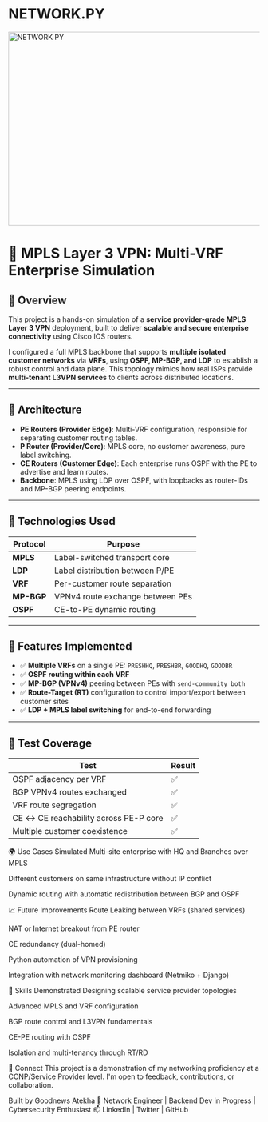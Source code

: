 # NETWORK.PY


<img width="1077" height="387" alt="NETWORK PY" src="https://github.com/user-attachments/assets/4fe6e60d-c60d-44f2-b5c7-ff2261a5d54d" />

# 🧠 MPLS Layer 3 VPN: Multi-VRF Enterprise Simulation

## 📘 Overview

This project is a hands-on simulation of a **service provider-grade MPLS Layer 3 VPN** deployment, built to deliver **scalable and secure enterprise connectivity** using Cisco IOS routers.

I configured a full MPLS backbone that supports **multiple isolated customer networks** via **VRFs**, using **OSPF, MP-BGP, and LDP** to establish a robust control and data plane. This topology mimics how real ISPs provide **multi-tenant L3VPN services** to clients across distributed locations.

---

## 🧱 Architecture

- **PE Routers (Provider Edge)**: Multi-VRF configuration, responsible for separating customer routing tables.
- **P Router (Provider/Core)**: MPLS core, no customer awareness, pure label switching.
- **CE Routers (Customer Edge)**: Each enterprise runs OSPF with the PE to advertise and learn routes.
- **Backbone**: MPLS using LDP over OSPF, with loopbacks as router-IDs and MP-BGP peering endpoints.

---

## 🔧 Technologies Used

| Protocol | Purpose                         |
|----------|----------------------------------|
| **MPLS** | Label-switched transport core    |
| **LDP**  | Label distribution between P/PE  |
| **VRF**  | Per-customer route separation    |
| **MP-BGP**| VPNv4 route exchange between PEs|
| **OSPF** | CE-to-PE dynamic routing         |

---

## 🧪 Features Implemented

- ✅ **Multiple VRFs** on a single PE: `PRESHHQ`, `PRESHBR`, `GOODHQ`, `GOODBR`
- ✅ **OSPF routing within each VRF**
- ✅ **MP-BGP (VPNv4)** peering between PEs with `send-community both`
- ✅ **Route-Target (RT)** configuration to control import/export between customer sites
- ✅ **LDP + MPLS label switching** for end-to-end forwarding

---

## 📶 Test Coverage

| Test | Result |
|------|--------|
| OSPF adjacency per VRF | ✅ |
| BGP VPNv4 routes exchanged | ✅ |
| VRF route segregation | ✅ |
| CE ↔ CE reachability across PE-P core | ✅ |
| Multiple customer coexistence | ✅ |

🌍 Use Cases Simulated
Multi-site enterprise with HQ and Branches over MPLS

Different customers on same infrastructure without IP conflict

Dynamic routing with automatic redistribution between BGP and OSPF

📈 Future Improvements
 Route Leaking between VRFs (shared services)

 NAT or Internet breakout from PE router

 CE redundancy (dual-homed)

 Python automation of VPN provisioning

 Integration with network monitoring dashboard (Netmiko + Django)

📌 Skills Demonstrated
Designing scalable service provider topologies

Advanced MPLS and VRF configuration

BGP route control and L3VPN fundamentals

CE-PE routing with OSPF

Isolation and multi-tenancy through RT/RD

🤝 Connect
This project is a demonstration of my networking proficiency at a CCNP/Service Provider level.
I'm open to feedback, contributions, or collaboration.

Built by Goodnews Atekha
💼 Network Engineer | Backend Dev in Progress | Cybersecurity Enthusiast
📫 LinkedIn | Twitter | GitHub

